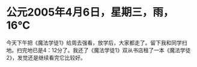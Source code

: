 # 公元2005年4月6日，星期三，雨，16℃
今天下午把《魔法学徒1》给周去强看，放学后，大家都走了。留下我和同学扫地。扫完地已是4：12分了。我还了《魔法学徒1》双从书店租了一本《魔法学徒2》，发觉还是继续看完它比较好。


